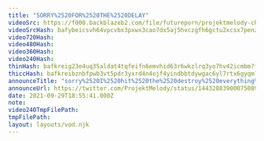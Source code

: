 ```yaml
---
title: "SORRY%2520FOR%2520THE%2520DELAY"
videoSrc: https://f000.backblazeb2.com/file/futureporn/projektmelody-chaturbate-2021-09-29.mp4
videoSrcHash: bafybeicsvh64vpcvbx3pxwx3cao7dx5aj5hvczgfh6gctu2xcsx7penzgu
video720Hash: 
video480Hash: 
video360Hash: 
video240Hash: 
thinHash: bafkreig23e4uq35aldat4tqfeifn6emvhid63r6wkzlrq3yo7hv42icmbm?filename=20210929T185541Z_thin.jpg
thiccHash: bafkreibznbfpwb3vt5pdr3yxrd4n4ojf4yindbbtdywgac6yl7rtx6gyqm?filename=20210929T185541Z_thicc.jpg
announceTitle: "sorry%2520I%2520hit%2520the%2520destroy%2520everything%2520button.%2520Everything%2520should%2520be%2520working%2520now%2521"
announceUrl: https://twitter.com/ProjektMelody/status/1443288390007508995
date: 2021-09-29T18:55:41.000Z
note: 
video240TmpFilePath: 
tmpFilePath: 
layout: layouts/vod.njk
---
```

